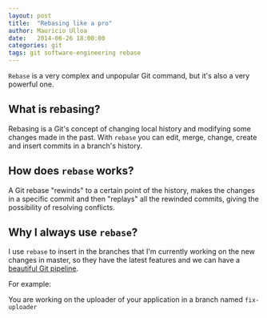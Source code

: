 ```yaml
---
layout: post
title:  "Rebasing like a pro"
author: Mauricio Ulloa
date:   2014-06-26 18:00:00
categories: git
tags: git software-engineering rebase
---
```




`Rebase` is a very complex and unpopular Git command, but it's also a very powerful one.

## What is rebasing?

Rebasing is a Git's concept of changing local history and modifying some changes made in the past. With `rebase` you can edit, merge, change, create and insert commits in a branch's history.

## How does `rebase` works?

A Git rebase "rewinds" to a certain point of the history, makes the changes in a specific commit and then "replays" all the rewinded commits, giving the possibility of resolving conflicts.

## Why I always use `rebase`?

I use `rebase` to insert in the branches that I'm currently working on the new changes in master, so they have the latest features and we can have a [beautiful Git pipeline][Our-Very-Simple-Git-Branching-Model].

For example:

You are working on the uploader of your application in a branch named `fix-uploader`




[Our-Very-Simple-Git-Branching-Model]: "http://archdaily.github.io/softwre-engineering/git/gitflow/2014/03/19/our-gitflow.html"
